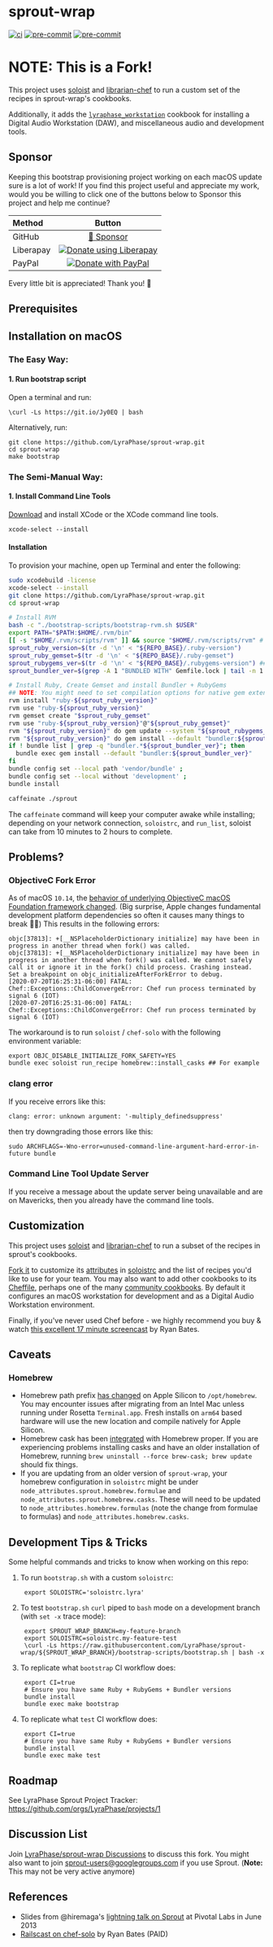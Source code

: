 # sprout-wrap

[![ci](https://github.com/LyraPhase/sprout-wrap/actions/workflows/ci.yml/badge.svg)](https://github.com/LyraPhase/sprout-wrap/actions/workflows/ci.yml)
[![pre-commit](https://img.shields.io/badge/pre--commit-enabled-brightgreen?logo=pre-commit&logoColor=white)](https://github.com/pre-commit/pre-commit)
[![pre-commit](https://github.com/LyraPhase/sprout-wrap/actions/workflows/pre-commit.yml/badge.svg)](https://github.com/LyraPhase/sprout-wrap/actions/workflows/pre-commit.yml)

# NOTE: This is a Fork!

This project uses [soloist](https://github.com/mkocher/soloist) and [librarian-chef](https://github.com/applicationsonline/librarian-chef)
to run a custom set of the recipes in sprout-wrap's cookbooks.

Additionally, it adds the [`lyraphase_workstation`](https://github.com/trinitronx/lyraphase_workstation) cookbook for installing a Digital Audio Workstation (DAW), and miscellaneous audio and development tools.

## Sponsor

Keeping this bootstrap provisioning project working on each macOS update sure is a lot of work!
If you find this project useful and appreciate my work,
would you be willing to click one of the buttons below to Sponsor this project and help me continue?

| Method   | Button                                                                                                                 |
| :------- | :--------------------------------------------------------------------------------------------------------------------: |
| GitHub   | [💖 Sponsor](https://github.com/sponsors/trinitronx)                                                                   |
| Liberapay| [![Donate using Liberapay](https://liberapay.com/assets/widgets/donate.svg)](https://liberapay.com/trinitronx/donate)  |
| PayPal   | [![Donate with PayPal](https://www.paypalobjects.com/en_US/i/btn/btn_donateCC_LG.gif)](https://paypal.me/JamesCuzella) |

Every little bit is appreciated! Thank you! 🙏


## Prerequisites


## Installation on macOS

### The Easy Way:

#### 1. Run bootstrap script

Open a terminal and run:

    \curl -Ls https://git.io/Jy0EQ | bash

Alternatively, run:

    git clone https://github.com/LyraPhase/sprout-wrap.git
    cd sprout-wrap
    make bootstrap

### The Semi-Manual Way:

#### 1. Install Command Line Tools

[Download](https://developer.apple.com/support/xcode/) and install XCode or the XCode command line tools.

    xcode-select --install

#### Installation

To provision your machine, open up Terminal and enter the following:

```sh
sudo xcodebuild -license
xcode-select --install
git clone https://github.com/LyraPhase/sprout-wrap.git
cd sprout-wrap

# Install RVM
bash -c "./bootstrap-scripts/bootstrap-rvm.sh $USER"
export PATH="$PATH:$HOME/.rvm/bin"
[[ -s "$HOME/.rvm/scripts/rvm" ]] && source "$HOME/.rvm/scripts/rvm" # Load RVM into a shell session *as a function*
sprout_ruby_version=$(tr -d '\n' < "${REPO_BASE}/.ruby-version")
sprout_ruby_gemset=$(tr -d '\n' < "${REPO_BASE}/.ruby-gemset")
sprout_rubygems_ver=$(tr -d '\n' < "${REPO_BASE}/.rubygems-version") ## Passed to gem update --system
sprout_bundler_ver=$(grep -A 1 "BUNDLED WITH" Gemfile.lock | tail -n 1 | tr -d '[:blank:]')

# Install Ruby, Create Gemset and install Bundler + RubyGems
## NOTE: You might need to set compilation options for native gem extensions (e.g.: libffi, nokogiri)
rvm install "ruby-${sprout_ruby_version}"
rvm use "ruby-${sprout_ruby_version}"
rvm gemset create "$sprout_ruby_gemset"
rvm use "ruby-${sprout_ruby_version}"@"${sprout_ruby_gemset}"
rvm "${sprout_ruby_version}" do gem update --system "${sprout_rubygems_ver}"
rvm "${sprout_ruby_version}" do gem install --default "bundler:${sprout_bundler_ver}"
if ! bundle list | grep -q "bundler.*${sprout_bundler_ver}"; then
  bundle exec gem install --default "bundler:${sprout_bundler_ver}"
fi
bundle config set --local path 'vendor/bundle' ;
bundle config set --local without 'development' ;
bundle install

caffeinate ./sprout
```

The `caffeinate` command will keep your computer awake while installing; depending on your network connection, `soloistrc`, and `run_list`, soloist can take from 10 minutes to 2 hours to complete.

## Problems?

### ObjectiveC Fork Error

As of macOS `10.14`, the [behavior of underlying ObjectiveC macOS Foundation framework changed][objc-fork-mojave]. (Big surprise, Apple changes fundamental development platform dependencies so often it causes many things to break 🍎💩)
This results in the following errors:

    objc[37813]: +[__NSPlaceholderDictionary initialize] may have been in progress in another thread when fork() was called.
    objc[37813]: +[__NSPlaceholderDictionary initialize] may have been in progress in another thread when fork() was called. We cannot safely call it or ignore it in the fork() child process. Crashing instead. Set a breakpoint on objc_initializeAfterForkError to debug.
    [2020-07-20T16:25:31-06:00] FATAL: Chef::Exceptions::ChildConvergeError: Chef run process terminated by signal 6 (IOT)
    [2020-07-20T16:25:31-06:00] FATAL: Chef::Exceptions::ChildConvergeError: Chef run process terminated by signal 6 (IOT)

The workaround is to run `soloist` / `chef-solo` with the following environment variable:

    export OBJC_DISABLE_INITIALIZE_FORK_SAFETY=YES
    bundle exec soloist run_recipe homebrew::install_casks ## For example

### clang error

If you receive errors like this:

    clang: error: unknown argument: '-multiply_definedsuppress'

then try downgrading those errors like this:

    sudo ARCHFLAGS=-Wno-error=unused-command-line-argument-hard-error-in-future bundle

### Command Line Tool Update Server

If you receive a message about the update server being unavailable and are on Mavericks, then you already have the command line tools.

## Customization

This project uses [soloist](https://github.com/mkocher/soloist) and [librarian-chef](https://github.com/applicationsonline/librarian-chef)
to run a subset of the recipes in sprout's cookbooks.

[Fork it](https://github.com/LyraPhase/sprout-wrap/fork) to customize its [attributes](http://docs.chef.io/attributes.html) in [soloistrc](/soloistrc) and the list of recipes
you'd like to use for your team. You may also want to add other cookbooks to its [Cheffile](/Cheffile), perhaps one
of the many [community cookbooks](https://supermarket.chef.io/cookbooks). By default it configures an macOS workstation for development and as a Digital Audio Workstation environment.

Finally, if you've never used Chef before - we highly recommend you buy &amp; watch [this excellent 17 minute screencast](http://railscasts.com/episodes/339-chef-solo-basics) by Ryan Bates.

## Caveats

### Homebrew

- Homebrew path prefix [has changed](https://github.com/Homebrew/discussions/discussions/417) on Apple Silicon to `/opt/homebrew`.  You may encounter issues after migrating from an Intel Mac unless running under Rosetta `Terminal.app`.  Fresh installs on `arm64` based hardware will use the new location and compile natively for Apple Silicon.
- Homebrew cask has been [integrated](https://github.com/caskroom/homebrew-cask/pull/15381) with Homebrew proper. If you are experiencing problems installing casks and
  have an older installation of Homebrew, running `brew uninstall --force brew-cask; brew update` should fix things.
- If you are updating from an older version of `sprout-wrap`, your homebrew configuration in `soloistrc` might be under `node_attributes.sprout.homebrew.formulae`
  and `node_attributes.sprout.homebrew.casks`. These will need to be updated to `node_attributes.homebrew.formulas` (note the change from formulae to formulas)
  and `node_attributes.homebrew.casks`.

## Development Tips & Tricks

Some helpful commands and tricks to know when working on this repo:

1. To run `bootstrap.sh` with a custom `soloistrc`:

        export SOLOISTRC='soloistrc.lyra'

2. To test `bootstrap.sh` `curl` piped to `bash` mode on a development branch (with `set -x` trace mode):

        export SPROUT_WRAP_BRANCH=my-feature-branch
        export SOLOISTRC=soloistrc.my-feature-test
        \curl -Ls https://raw.githubusercontent.com/LyraPhase/sprout-wrap/${SPROUT_WRAP_BRANCH}/bootstrap-scripts/bootstrap.sh | bash -x

3. To replicate what `bootstrap` CI workflow does:

        export CI=true
        # Ensure you have same Ruby + RubyGems + Bundler versions
        bundle install
        bundle exec make bootstrap

4. To replicate what `test` CI workflow does:

        export CI=true
        # Ensure you have same Ruby + RubyGems + Bundler versions
        bundle install
        bundle exec make test

## Roadmap

See LyraPhase Sprout Project Tracker: <https://github.com/orgs/LyraPhase/projects/1>

## Discussion List

  Join [LyraPhase/sprout-wrap Discussions](https://github.com/LyraPhase/sprout-wrap/discussions) to discuss this fork.
  You might also want to join [sprout-users@googlegroups.com](https://groups.google.com/forum/#!forum/sprout-users) if you use Sprout. (**Note:** This may not be very active anymore)

## References

* Slides from @hiremaga's [lightning talk on Sprout](https://web.archive.org/web/20130925173508/http://sprout-talk.cfapps.io/#1) at Pivotal Labs in June 2013
* [Railscast on chef-solo](http://railscasts.com/episodes/339-chef-solo-basics) by Ryan Bates (PAID)

[objc-fork-mojave]: https://blog.phusion.nl/2017/10/13/why-ruby-app-servers-break-on-macos-high-sierra-and-what-can-be-done-about-it/
